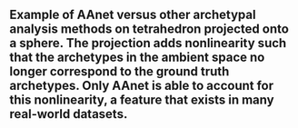 ## Example of AAnet versus other archetypal analysis methods on tetrahedron projected onto a sphere. The projection adds nonlinearity such that the archetypes in the ambient space no longer correspond to the ground truth archetypes. Only AAnet is able to account for this nonlinearity, a feature that exists in many real-world datasets.

